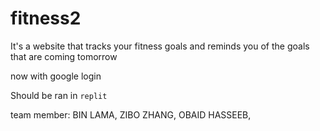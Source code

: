# fitness2
It's a website that tracks your fitness goals and reminds you of the goals that are coming tomorrow

now with google login

Should be ran in `replit`

team member:
BIN LAMA,
ZIBO ZHANG,
OBAID HASSEEB,
